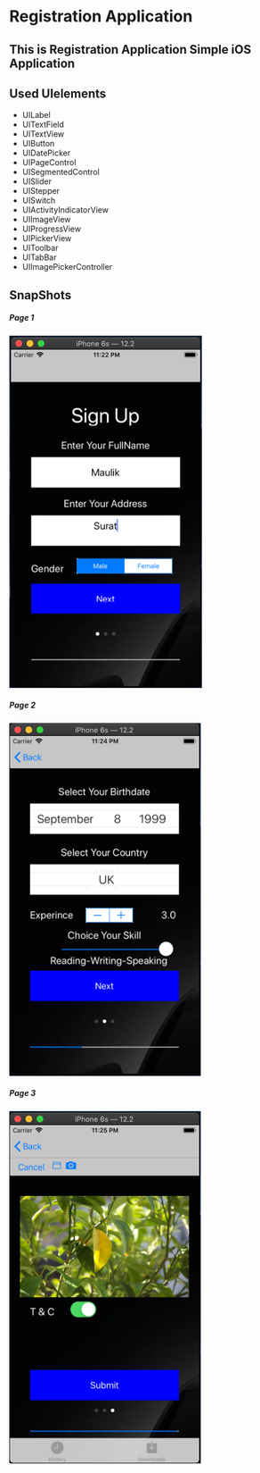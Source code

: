 # Registration Application  
## This is Registration Application Simple iOS Application
## Used UIelements
- UILabel
- UITextField
- UITextView
- UIButton
- UIDatePicker
- UIPageControl
- UISegmentedControl
- UISlider
- UIStepper
- UISwitch
- UIActivityIndicatorView
- UIImageView
- UIProgressView
- UIPickerView
- UIToolbar
- UITabBar
- UIImagePickerController
## SnapShots
##### Page 1
![Page 1](UITemplet/1.png)

##### Page 2
![Page 1](UITemplet/2.png)

##### Page 3
![Page 1](UITemplet/3.png)
